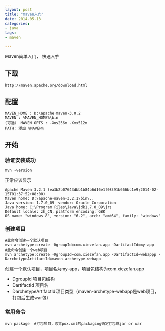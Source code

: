 ```yaml
---
layout: post
title: "maven入门"
date: 2014-05-13
categories:
- java
tags:
- maven

---
```


Maven简单入门， 快速入手

<!-- more -->

## 下载
    http://maven.apache.org/download.html

## 配置
    MAVEN_HOME : D:\apache-maven-3.0.2  
    MAVEN : %MAVEN_HOME%\bin   
    (可选） MAVEN_OPTS : -Xms256m -Xmx512m
    PATH: 添加 %MAVEN%

## 开始
### 验证安装成功
    mvn -version

正常应该显示  

    Apache Maven 3.2.1 (ea8b2b07643dbb1b84b6d16e1f08391b666bc1e9;2014-02-15T01:37:52+08:00)
    Maven home: D:\apache-maven-3.2.1\bin\..
    Java version: 1.7.0_09, vendor: Oracle Corporation
    Java home: C:\Program Files\Java\jdk1.7.0_09\jre
    Default locale: zh_CN, platform encoding: GBK
    OS name: "windows 8", version: "6.2", arch: "amd64", family: "windows"

### 创建项目

    #此命令创建一个默认项目
    mvn archetype:create -DgroupId=com.xiezefan.app -DartifactId=my-app
    #此命令创建一个web项目
    mvn archetype:create -DgroupId=com.xiezefan.app -DartifactId=webappp -DarchetypeArtifactId=maven-archetype-webapp

创建一个默认项目，项目名为my-app，项目包结构为com.xiezefan.app  

* DgroupId 项目包结构
* DartifactId 项目名
* DarchetypeArtifactId 项目类型（maven-archetype-webapp是web项目，打包后生成war包）

### 常用命令

    mvn package  #打包项目，感觉pox.xml的packaging确定打包成jar or war